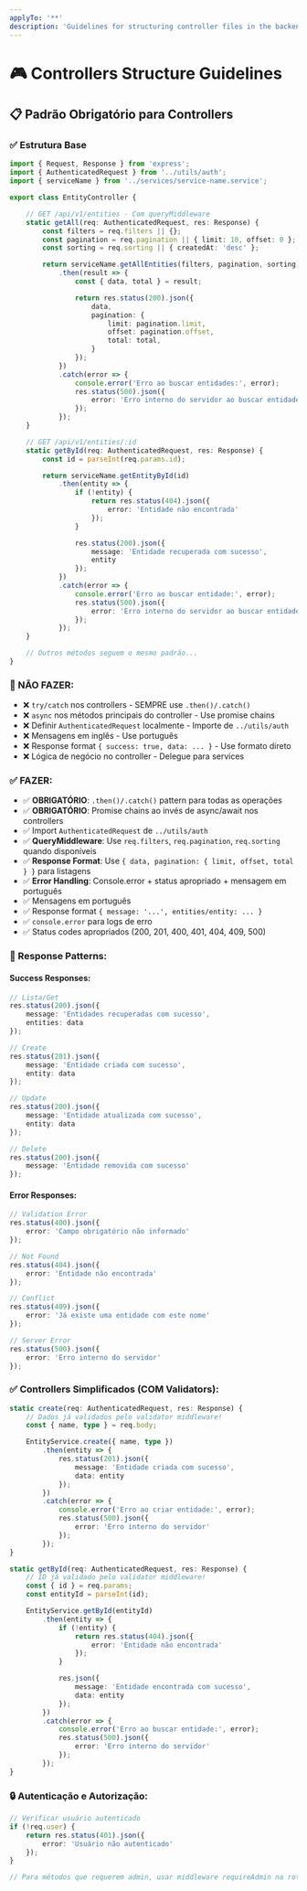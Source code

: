 ```yaml
---
applyTo: '**'
description: 'Guidelines for structuring controller files in the backend project.'
---
```


# 🎮 Controllers Structure Guidelines

## 📋 **Padrão Obrigatório para Controllers**

### **✅ Estrutura Base**

```typescript
import { Request, Response } from 'express';
import { AuthenticatedRequest } from '../utils/auth';
import { serviceName } from '../services/service-name.service';

export class EntityController {

    // GET /api/v1/entities - Com queryMiddleware
    static getAll(req: AuthenticatedRequest, res: Response) {
        const filters = req.filters || {};
        const pagination = req.pagination || { limit: 10, offset: 0 };
        const sorting = req.sorting || { createdAt: 'desc' };

        return serviceName.getAllEntities(filters, pagination, sorting)
            .then(result => {
                const { data, total } = result;

                return res.status(200).json({
                    data,
                    pagination: {
                        limit: pagination.limit,
                        offset: pagination.offset,
                        total: total,
                    }
                });
            })
            .catch(error => {
                console.error('Erro ao buscar entidades:', error);
                res.status(500).json({
                    error: 'Erro interno do servidor ao buscar entidades'
                });
            });
    }

    // GET /api/v1/entities/:id
    static getById(req: AuthenticatedRequest, res: Response) {
        const id = parseInt(req.params.id);

        return serviceName.getEntityById(id)
            .then(entity => {
                if (!entity) {
                    return res.status(404).json({
                        error: 'Entidade não encontrada'
                    });
                }

                res.status(200).json({
                    message: 'Entidade recuperada com sucesso',
                    entity
                });
            })
            .catch(error => {
                console.error('Erro ao buscar entidade:', error);
                res.status(500).json({
                    error: 'Erro interno do servidor ao buscar entidade'
                });
            });
    }

    // Outros métodos seguem o mesmo padrão...
}
```

### **🚫 NÃO FAZER:**
- ❌ `try/catch` nos controllers - SEMPRE use `.then()/.catch()`
- ❌ `async` nos métodos principais do controller - Use promise chains
- ❌ Definir `AuthenticatedRequest` localmente - Importe de `../utils/auth`
- ❌ Mensagens em inglês - Use português
- ❌ Response format `{ success: true, data: ... }` - Use formato direto
- ❌ Lógica de negócio no controller - Delegue para services

### **✅ FAZER:**
- ✅ **OBRIGATÓRIO**: `.then()/.catch()` pattern para todas as operações
- ✅ **OBRIGATÓRIO**: Promise chains ao invés de async/await nos controllers
- ✅ Import `AuthenticatedRequest` de `../utils/auth`
- ✅ **QueryMiddleware**: Use `req.filters`, `req.pagination`, `req.sorting` quando disponíveis
- ✅ **Response Format**: Use `{ data, pagination: { limit, offset, total } }` para listagens
- ✅ **Error Handling**: Console.error + status apropriado + mensagem em português
- ✅ Mensagens em português
- ✅ Response format `{ message: '...', entities/entity: ... }`
- ✅ `console.error` para logs de erro
- ✅ Status codes apropriados (200, 201, 400, 401, 404, 409, 500)

### **📝 Response Patterns:**

#### **Success Responses:**
```typescript
// Lista/Get
res.status(200).json({
    message: 'Entidades recuperadas com sucesso',
    entities: data
});

// Create
res.status(201).json({
    message: 'Entidade criada com sucesso',
    entity: data
});

// Update
res.status(200).json({
    message: 'Entidade atualizada com sucesso',
    entity: data
});

// Delete
res.status(200).json({
    message: 'Entidade removida com sucesso'
});
```

#### **Error Responses:**
```typescript
// Validation Error
res.status(400).json({
    error: 'Campo obrigatório não informado'
});

// Not Found
res.status(404).json({
    error: 'Entidade não encontrada'
});

// Conflict
res.status(409).json({
    error: 'Já existe uma entidade com este nome'
});

// Server Error
res.status(500).json({
    error: 'Erro interno do servidor'
});
```


### **✅ Controllers Simplificados (COM Validators):**
```typescript
static create(req: AuthenticatedRequest, res: Response) {
    // Dados já validados pelo validator middleware!
    const { name, type } = req.body;

    EntityService.create({ name, type })
        .then(entity => {
            res.status(201).json({
                message: 'Entidade criada com sucesso',
                data: entity
            });
        })
        .catch(error => {
            console.error('Erro ao criar entidade:', error);
            res.status(500).json({
                error: 'Erro interno do servidor'
            });
        });
}

static getById(req: AuthenticatedRequest, res: Response) {
    // ID já validado pelo validator middleware!
    const { id } = req.params;
    const entityId = parseInt(id);

    EntityService.getById(entityId)
        .then(entity => {
            if (!entity) {
                return res.status(404).json({
                    error: 'Entidade não encontrada'
                });
            }

            res.json({
                message: 'Entidade encontrada com sucesso',
                data: entity
            });
        })
        .catch(error => {
            console.error('Erro ao buscar entidade:', error);
            res.status(500).json({
                error: 'Erro interno do servidor'
            });
        });
}
```

### **🔒 Autenticação e Autorização:**
```typescript
// Verificar usuário autenticado
if (!req.user) {
    return res.status(401).json({
        error: 'Usuário não autenticado'
    });
}

// Para métodos que requerem admin, usar middleware requireAdmin na rota
```
